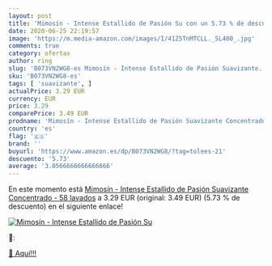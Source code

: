 ```yaml
---
layout: post
title: 'Mimosín - Intense Estallido de Pasión Su con un 5.73 % de descuento'
date: 2020-06-25 22:19:57
image: 'https://m.media-amazon.com/images/I/41Z5TnMTCLL._SL400_.jpg'
comments: true
category: ofertas
author: ring
slug: 'B073VN2WG8-es Mimosín - Intense Estallido de Pasión Suavizante...'
sku: 'B073VN2WG8-es'
tags: [ 'suavizante', ]
actualPrice: 3.29 EUR
currency: EUR
price: 3.29
comparePrice: 3.49 EUR
prodname: 'Mimosín - Intense Estallido de Pasión Suavizante Concentrado - 58 lavados'
country: 'es'
flag: '🇪🇸'
brand: ''
buyurl: 'https://www.amazon.es/dp/B073VN2WG8/?tag=tolees-21'
descuento: '5.73'
average: '3.0566666666666666'
---
```


En este momento está [Mimosín - Intense Estallido de Pasión Suavizante Concentrado - 58 lavados](https://www.amazon.es/dp/B073VN2WG8/?tag=tolees-21) a 3.29 EUR (original: 3.49 EUR) (5.73 %  de descuento) en el siguiente enlace!

[![Mimosín - Intense Estallido de Pasión Su](https://m.media-amazon.com/images/I/41Z5TnMTCLL._SL400_.jpg)](https://www.amazon.es/dp/B073VN2WG8/?tag=tolees-21)

🔎:


[🛒 Aquí!!!](https://www.amazon.es/dp/B073VN2WG8/?tag=tolees-21)
